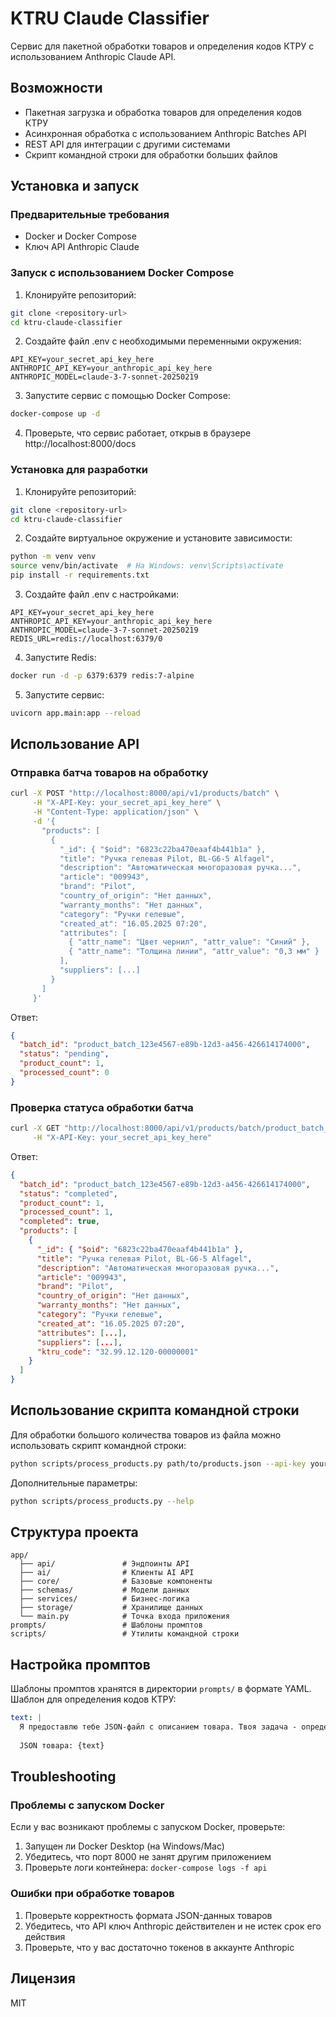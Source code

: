 # KTRU Claude Classifier

Сервис для пакетной обработки товаров и определения кодов КТРУ с использованием Anthropic Claude API.

## Возможности

- Пакетная загрузка и обработка товаров для определения кодов КТРУ
- Асинхронная обработка с использованием Anthropic Batches API
- REST API для интеграции с другими системами
- Скрипт командной строки для обработки больших файлов

## Установка и запуск

### Предварительные требования

- Docker и Docker Compose
- Ключ API Anthropic Claude

### Запуск с использованием Docker Compose

1. Клонируйте репозиторий:

```bash
git clone <repository-url>
cd ktru-claude-classifier
```

2. Создайте файл .env с необходимыми переменными окружения:

```
API_KEY=your_secret_api_key_here
ANTHROPIC_API_KEY=your_anthropic_api_key_here
ANTHROPIC_MODEL=claude-3-7-sonnet-20250219
```

3. Запустите сервис с помощью Docker Compose:

```bash
docker-compose up -d
```

4. Проверьте, что сервис работает, открыв в браузере http://localhost:8000/docs

### Установка для разработки

1. Клонируйте репозиторий:

```bash
git clone <repository-url>
cd ktru-claude-classifier
```

2. Создайте виртуальное окружение и установите зависимости:

```bash
python -m venv venv
source venv/bin/activate  # На Windows: venv\Scripts\activate
pip install -r requirements.txt
```

3. Создайте файл .env с настройками:

```
API_KEY=your_secret_api_key_here
ANTHROPIC_API_KEY=your_anthropic_api_key_here
ANTHROPIC_MODEL=claude-3-7-sonnet-20250219
REDIS_URL=redis://localhost:6379/0
```

4. Запустите Redis:

```bash
docker run -d -p 6379:6379 redis:7-alpine
```

5. Запустите сервис:

```bash
uvicorn app.main:app --reload
```

## Использование API

### Отправка батча товаров на обработку

```bash
curl -X POST "http://localhost:8000/api/v1/products/batch" \
     -H "X-API-Key: your_secret_api_key_here" \
     -H "Content-Type: application/json" \
     -d '{
       "products": [
         {
           "_id": { "$oid": "6823c22ba470eaaf4b441b1a" },
           "title": "Ручка гелевая Pilot, BL-G6-5 Alfagel",
           "description": "Автоматическая многоразовая ручка...",
           "article": "009943",
           "brand": "Pilot",
           "country_of_origin": "Нет данных",
           "warranty_months": "Нет данных",
           "category": "Ручки гелевые",
           "created_at": "16.05.2025 07:20",
           "attributes": [
             { "attr_name": "Цвет чернил", "attr_value": "Синий" },
             { "attr_name": "Толщина линии", "attr_value": "0,3 мм" }
           ],
           "suppliers": [...]
         }
       ]
     }'
```

Ответ:

```json
{
  "batch_id": "product_batch_123e4567-e89b-12d3-a456-426614174000",
  "status": "pending",
  "product_count": 1,
  "processed_count": 0
}
```

### Проверка статуса обработки батча

```bash
curl -X GET "http://localhost:8000/api/v1/products/batch/product_batch_123e4567-e89b-12d3-a456-426614174000?include_products=true" \
     -H "X-API-Key: your_secret_api_key_here"
```

Ответ:

```json
{
  "batch_id": "product_batch_123e4567-e89b-12d3-a456-426614174000",
  "status": "completed",
  "product_count": 1,
  "processed_count": 1,
  "completed": true,
  "products": [
    {
      "_id": { "$oid": "6823c22ba470eaaf4b441b1a" },
      "title": "Ручка гелевая Pilot, BL-G6-5 Alfagel",
      "description": "Автоматическая многоразовая ручка...",
      "article": "009943",
      "brand": "Pilot",
      "country_of_origin": "Нет данных",
      "warranty_months": "Нет данных",
      "category": "Ручки гелевые",
      "created_at": "16.05.2025 07:20",
      "attributes": [...],
      "suppliers": [...],
      "ktru_code": "32.99.12.120-00000001"
    }
  ]
}
```

## Использование скрипта командной строки

Для обработки большого количества товаров из файла можно использовать скрипт командной строки:

```bash
python scripts/process_products.py path/to/products.json --api-key your_api_key
```

Дополнительные параметры:

```bash
python scripts/process_products.py --help
```

## Структура проекта

```
app/
  ├── api/               # Эндпоинты API
  ├── ai/                # Клиенты AI API
  ├── core/              # Базовые компоненты
  ├── schemas/           # Модели данных
  ├── services/          # Бизнес-логика
  ├── storage/           # Хранилище данных
  └── main.py            # Точка входа приложения
prompts/                 # Шаблоны промптов
scripts/                 # Утилиты командной строки
```

## Настройка промптов

Шаблоны промптов хранятся в директории `prompts/` в формате YAML. Шаблон для определения кодов КТРУ:

```yaml
text: |
  Я предоставлю тебе JSON-файл с описанием товара. Твоя задача - определить единственный точный код КТРУ...
  
  JSON товара: {text}
```

## Troubleshooting

### Проблемы с запуском Docker

Если у вас возникают проблемы с запуском Docker, проверьте:

1. Запущен ли Docker Desktop (на Windows/Mac)
2. Убедитесь, что порт 8000 не занят другим приложением
3. Проверьте логи контейнера: `docker-compose logs -f api`

### Ошибки при обработке товаров

1. Проверьте корректность формата JSON-данных товаров
2. Убедитесь, что API ключ Anthropic действителен и не истек срок его действия
3. Проверьте, что у вас достаточно токенов в аккаунте Anthropic

## Лицензия

MIT